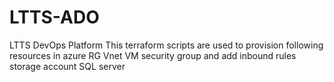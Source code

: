 # LTTS-ADO
LTTS DevOps Platform 
This terraform scripts are used to provision following resources in azure 
RG
Vnet
VM
security group and add inbound rules
storage account 
SQL server
